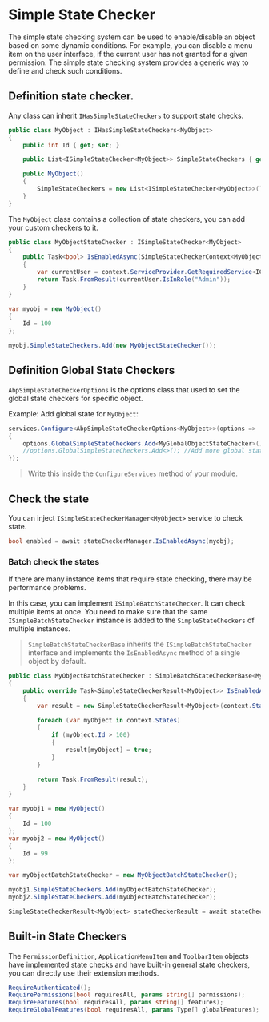 # Simple State Checker

The simple state checking system can be used to enable/disable an object based on some dynamic conditions. For example, you can disable a menu item on the user interface, if the current user has not granted for a given permission. The simple state checking system provides a generic way to define and check such conditions.

## Definition state checker.

Any class can inherit `IHasSimpleStateCheckers` to support state checks.

````csharp
public class MyObject : IHasSimpleStateCheckers<MyObject>
{
    public int Id { get; set; }

    public List<ISimpleStateChecker<MyObject>> SimpleStateCheckers { get; }

    public MyObject()
    {
        SimpleStateCheckers = new List<ISimpleStateChecker<MyObject>>();
    }
}
````

The `MyObject` class contains a collection of state checkers, you can add your custom checkers to it.

````csharp
public class MyObjectStateChecker : ISimpleStateChecker<MyObject>
{
    public Task<bool> IsEnabledAsync(SimpleStateCheckerContext<MyObject> context)
    {
        var currentUser = context.ServiceProvider.GetRequiredService<ICurrentUser>();
        return Task.FromResult(currentUser.IsInRole("Admin"));
    }
}
````

````csharp
var myobj = new MyObject()
{
    Id = 100
};

myobj.SimpleStateCheckers.Add(new MyObjectStateChecker());
````

## Definition Global State Checkers

`AbpSimpleStateCheckerOptions` is the options class that used to set the global state checkers for specific object.

Example: Add global state for `MyObject`:

````csharp
services.Configure<AbpSimpleStateCheckerOptions<MyObject>>(options =>
{
    options.GlobalSimpleStateCheckers.Add<MyGlobalObjectStateChecker>();
    //options.GlobalSimpleStateCheckers.Add<>(); //Add more global state checkers
});
````

> Write this inside the `ConfigureServices` method of your module.

## Check the state

You can inject `ISimpleStateCheckerManager<MyObject>` service to check state.

````csharp
bool enabled = await stateCheckerManager.IsEnabledAsync(myobj);
````

### Batch check the states

If there are many instance items that require state checking, there may be performance problems.

In this case, you can implement `ISimpleBatchStateChecker`. It can check multiple items at once.
You need to make sure that the same `ISimpleBatchStateChecker` instance is added to the `SimpleStateCheckers` of multiple instances.

> `SimpleBatchStateCheckerBase` inherits the `ISimpleBatchStateChecker` interface and implements the `IsEnabledAsync` method of a single object by default.

````csharp
public class MyObjectBatchStateChecker : SimpleBatchStateCheckerBase<MyObject>
{
    public override Task<SimpleStateCheckerResult<MyObject>> IsEnabledAsync(SimpleBatchStateCheckerContext<MyObject> context)
    {
        var result = new SimpleStateCheckerResult<MyObject>(context.States);

        foreach (var myObject in context.States)
        {
            if (myObject.Id > 100)
            {
                result[myObject] = true;
            }
        }

        return Task.FromResult(result);
    }
}
````

````csharp
var myobj1 = new MyObject()
{
    Id = 100
};
var myobj2 = new MyObject()
{
    Id = 99
};

var myObjectBatchStateChecker = new MyObjectBatchStateChecker();

myobj1.SimpleStateCheckers.Add(myObjectBatchStateChecker);
myobj2.SimpleStateCheckers.Add(myObjectBatchStateChecker);

SimpleStateCheckerResult<MyObject> stateCheckerResult = await stateCheckerManager.IsEnabledAsync(new []{ myobj1, myobj2 });
````

## Built-in State Checkers

The `PermissionDefinition`, `ApplicationMenuItem` and `ToolbarItem` objects have implemented state checks and have built-in general state checkers, you can directly use their extension methods.

````csharp
RequireAuthenticated();
RequirePermissions(bool requiresAll, params string[] permissions);
RequireFeatures(bool requiresAll, params string[] features);
RequireGlobalFeatures(bool requiresAll, params Type[] globalFeatures);
````
